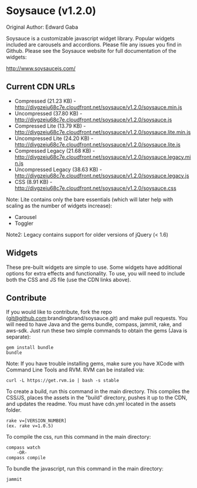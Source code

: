 # Soysauce (v1.2.0)
Original Author: Edward Gaba

Soysauce is a customizable javascript widget library. Popular widgets included are carousels and accordions. Please file any issues you find in Github. Please see the Soysauce website for full documentation of the widgets:

http://www.soysaucejs.com/

## Current CDN URLs
* Compressed (21.23 KB) - http://divgzeiu68c7e.cloudfront.net/soysauce/v1.2.0/soysauce.min.js
* Uncompressed (37.80 KB) - http://divgzeiu68c7e.cloudfront.net/soysauce/v1.2.0/soysauce.js
* Compressed Lite (13.79 KB) - http://divgzeiu68c7e.cloudfront.net/soysauce/v1.2.0/soysauce.lite.min.js
* Uncompressed Lite (24.20 KB) - http://divgzeiu68c7e.cloudfront.net/soysauce/v1.2.0/soysauce.lite.js
* Compressed Legacy (21.68 KB) - http://divgzeiu68c7e.cloudfront.net/soysauce/v1.2.0/soysauce.legacy.min.js
* Uncompressed Legacy (38.63 KB) - http://divgzeiu68c7e.cloudfront.net/soysauce/v1.2.0/soysauce.legacy.js
* CSS (8.91 KB) - http://divgzeiu68c7e.cloudfront.net/soysauce/v1.2.0/soysauce.css

Note: Lite contains only the bare essentials (which will later help with scaling as the number of widgets increase):
* Carousel
* Toggler

Note2: Legacy contains support for older versions of jQuery (< 1.6)

## Widgets
These pre-built widgets are simple to use. Some widgets have additional options for extra effects and functionality. To use, you will need to include both the CSS and JS file (use the CDN links above).

## Contribute
If you would like to contribute, fork the repo (git@github.com:brandingbrand/soysauce.git) and make pull requests. You will need to have Java and the gems bundle, compass, jammit, rake, and aws-sdk. Just run these two simple commands to obtain the gems (Java is separate):

	gem install bundle
	bundle

Note: If you have trouble installing gems, make sure you have XCode with Command Line Tools and RVM. RVM can be installed via:

	curl -L https://get.rvm.io | bash -s stable

To create a build, run this command in the main directory. This compiles the CSS/JS, places the assets in the "build" directory, pushes it up to the CDN, and updates the readme. You must have cdn.yml located in the assets folder.

	rake v=[VERSION_NUMBER]
	(ex. rake v=1.0.5)

To compile the css, run this command in the main directory:

	compass watch
		-OR-
	compass compile

To bundle the javascript, run this command in the main directory:

	jammit
